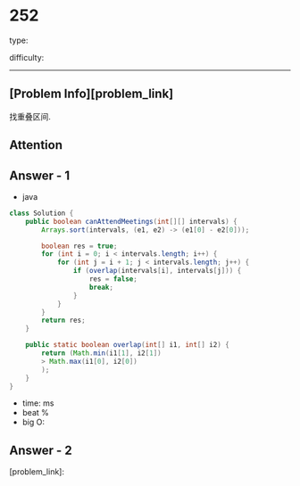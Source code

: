 
# 252
type:

difficulty:

---

## [Problem Info][problem_link]
找重叠区间.

## Attention

## Answer - 1

- java
```java
class Solution {
    public boolean canAttendMeetings(int[][] intervals) {
        Arrays.sort(intervals, (e1, e2) -> (e1[0] - e2[0]));

        boolean res = true;
        for (int i = 0; i < intervals.length; i++) {
            for (int j = i + 1; j < intervals.length; j++) {
                if (overlap(intervals[i], intervals[j])) {
                    res = false;
                    break;
                }
            }
        }
        return res;
    }

    public static boolean overlap(int[] i1, int[] i2) {
        return (Math.min(i1[1], i2[1])
        > Math.max(i1[0], i2[0])
        );
    }
}
```

- time: ms
- beat %
- big O:

## Answer - 2

[problem_link]:

